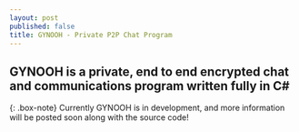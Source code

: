 ```yaml
---
layout: post
published: false
title: GYNOOH - Private P2P Chat Program
---
```

## GYNOOH is a private, end to end encrypted chat and communications program written fully in C#

{: .box-note}
Currently GYNOOH is in development, and more information will be posted soon along with the source code!